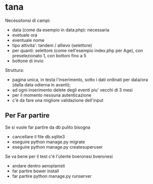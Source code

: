 # tana

Necessitonsi di campi:
* data  (come da esempio in data.php): necessaria
* evetuale ora
* eventuale nome
* tipo attivita': tandem / allievo (selettore)
* per quanti: selettore (come nell'esempio index.php per Age), con preselezionato 1, con bottoni fino a 5
* bottone di invio

Struttura:
* pagina unica, in testa l'inserimento, sotto i dati ordinati per data/ora (dalla data odierna in avanti);
* ad ogni inserimento delete degli eventi piu' vecchi di 3 mesi
* per il momento nessuna autenticazione
* c'è da fare una migliore validazione dell'input

## Per Far partire

Se si vuole far partire da db pulito bisogna 
* cancellare il file db.sqlite3
* eseguire python manage.py migrate
* eseguire python manage.py createsuperuser

Se va bene per il test c'è l'utente bveronesi bveronesi
* andare dentro aeroplanisti 
* far partire bower install
* far partire python manage.py runserver
